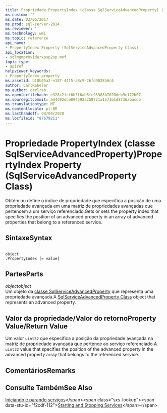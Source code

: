 ```yaml
---
title: Propriedade PropertyIndex (classe SqlServiceAdvancedProperty) | Microsoft Docs
ms.custom: ''
ms.date: 03/06/2017
ms.prod: sql-server-2014
ms.reviewer: ''
ms.technology: wmi
ms.topic: reference
api_name:
- PropertyIndex Property (SqlServiceAdvancedProperty Class)
api_location:
- sqlmgmproviderxpsp2up.mof
topic_type:
- apiref
helpviewer_keywords:
- PropertyIndex property
ms.assetid: b18b45a2-e187-44f5-a8c9-26fd9828b6c6
author: CarlRabeler
ms.author: carlrab
ms.openlocfilehash: e328c2fcf6b5f6ab6fc95383b7020deb9e172b07
ms.sourcegitcommit: ad4d92dce894592a259721a1571b1d8736abacdb
ms.translationtype: MT
ms.contentlocale: pt-BR
ms.lasthandoff: 08/04/2020
ms.locfileid: "87679211"
---
```

# <a name="propertyindex-property-sqlserviceadvancedproperty-class"></a><span data-ttu-id="f2cdf-102">Propriedade PropertyIndex (classe SqlServiceAdvancedProperty)</span><span class="sxs-lookup"><span data-stu-id="f2cdf-102">PropertyIndex Property (SqlServiceAdvancedProperty Class)</span></span>
  <span data-ttu-id="f2cdf-103">Obtém ou define o índice de propriedade que especifica a posição de uma propriedade avançada em uma matriz de propriedades avançadas que pertencem a um serviço referenciado.</span><span class="sxs-lookup"><span data-stu-id="f2cdf-103">Gets or sets the property index that specifies the position of an advanced property in an array of advanced properties that belong to a referenced service.</span></span>  
  
## <a name="syntax"></a><span data-ttu-id="f2cdf-104">Sintaxe</span><span class="sxs-lookup"><span data-stu-id="f2cdf-104">Syntax</span></span>  
  
```  
  
object  
.PropertyIndex [= value]  
```  
  
## <a name="parts"></a><span data-ttu-id="f2cdf-105">Partes</span><span class="sxs-lookup"><span data-stu-id="f2cdf-105">Parts</span></span>  
 <span data-ttu-id="f2cdf-106">*object*</span><span class="sxs-lookup"><span data-stu-id="f2cdf-106">*object*</span></span>  
 <span data-ttu-id="f2cdf-107">Um objeto da [classe SqlServiceAdvancedProperty](sqlserviceadvancedproperty-class.md) que representa uma propriedade avançada.</span><span class="sxs-lookup"><span data-stu-id="f2cdf-107">A [SqlServiceAdvancedProperty Class](sqlserviceadvancedproperty-class.md) object that represents an advanced property.</span></span>  
  
## <a name="property-valuereturn-value"></a><span data-ttu-id="f2cdf-108">Valor da propriedade/Valor do retorno</span><span class="sxs-lookup"><span data-stu-id="f2cdf-108">Property Value/Return Value</span></span>  
 <span data-ttu-id="f2cdf-109">Um valor `uint32` que especifica a posição da propriedade avançada na matriz de propriedade avançada que pertence ao serviço referenciado.</span><span class="sxs-lookup"><span data-stu-id="f2cdf-109">A `uint32` value that specifies the position of the advanced property in the advanced property array that belongs to the referenced service.</span></span>  
  
## <a name="remarks"></a><span data-ttu-id="f2cdf-110">Comentários</span><span class="sxs-lookup"><span data-stu-id="f2cdf-110">Remarks</span></span>  
  
## <a name="see-also"></a><span data-ttu-id="f2cdf-111">Consulte Também</span><span class="sxs-lookup"><span data-stu-id="f2cdf-111">See Also</span></span>  
 <span data-ttu-id="f2cdf-112">[Iniciando e parando serviços](https://technet.microsoft.com/library/ms174886\(v=sql.105\).aspx)</span><span class="sxs-lookup"><span data-stu-id="f2cdf-112">[Starting and Stopping Services](https://technet.microsoft.com/library/ms174886\(v=sql.105\).aspx)</span></span>  
  
  
